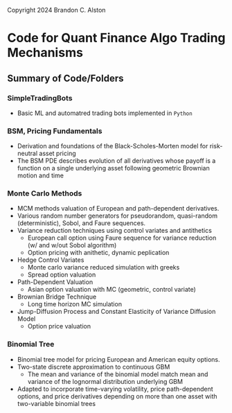 Copyright 2024 Brandon C. Alston
# Code for Quant Finance Algo Trading Mechanisms

## Summary of Code/Folders
### SimpleTradingBots
  - Basic ML and automatred trading bots implemented in `Python`
### BSM, Pricing Fundamentals
  - Derivation and foundations of the Black-Scholes-Morten model for risk-neutral asset pricing
  - The BSM PDE describes evolution of all derivatives whose payoff is a function on a single underlying asset following geometric Brownian motion and time
### Monte Carlo Methods 
  - MCM methods valuation of European and path-dependent derivatives. 
  - Various random number generators for pseudorandom, quasi-random (deterministic), Sobol, and Faure sequences. 
  - Variance reduction techniques using control variates and antithetics
    - European call option using Faure sequence for variance reduction (w/ and w/out Sobol algorithm)
    - Option pricing with anithetic, dynamic peplication
  - Hedge Control Variates
    - Monte carlo variance reduced simulation with greeks
    - Spread option valuation
  - Path-Dependent Valuation 
    - Asian option valuation with MC (geometric, control variate)
  - Brownian Bridge Technique
    - Long time horizon MC simulation
  - Jump-Diffusion Process and Constant Elasticity of Variance Diffusion Model
    - Option price valuation
### Binomial Tree
  - Binomial tree model for pricing European and American equity options. 
  - Two-state discrete approximation to continuous GBM
    - The mean and variance of the binomial model match mean and variance of the lognormal distribution underlying GBM
  - Adapted to incorporate time-varying volatility, price path-dependent options, and price derivatives depending on more than one asset with two-variable binomial trees
